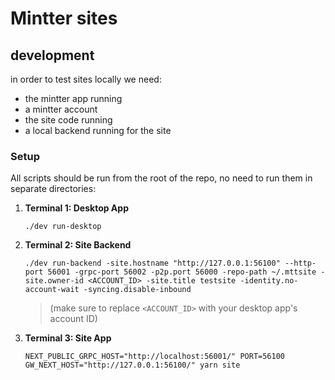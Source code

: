 # Mintter sites

## development

in order to test sites locally we need:

- the mintter app running
- a mintter account
- the site code running
- a local backend running for the site

### Setup

All scripts should be run from the root of the repo, no need to run them in
separate directories:

1. **Terminal 1: Desktop App**
   ```shell
   ./dev run-desktop
   ```
1. **Terminal 2: Site Backend**

   ```shell
   ./dev run-backend -site.hostname "http://127.0.0.1:56100" --http-port 56001 -grpc-port 56002 -p2p.port 56000 -repo-path ~/.mttsite -site.owner-id <ACCOUNT_ID> -site.title testsite -identity.no-account-wait -syncing.disable-inbound
   ```

   > (make sure to replace `<ACCOUNT_ID>` with your desktop app's account ID)

1. **Terminal 3: Site App**
   ```shell
   NEXT_PUBLIC_GRPC_HOST="http://localhost:56001/" PORT=56100 GW_NEXT_HOST="http://127.0.0.1:56100/" yarn site
   ```
